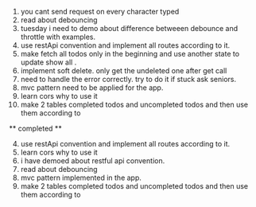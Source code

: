 1. you cant send request on every character typed
2. read about debouncing
3. tuesday i need to demo about difference betweeen debounce and throttle with examples.
4. use restApi convention and implement all routes according to it.
5. make fetch all todos only in the beginning and use another state to update show all .
6. implement soft delete. only get the undeleted one after get call
7. need to handle the error correctly. try to do it if stuck ask seniors.
8. mvc pattern need to be applied for the app.
9. learn cors why to use it
10. make 2 tables completed todos and uncompleted todos and then use them according to

** completed **

4. use restApi convention and implement all routes according to it.
5. learn cors why to use it
6. i have demoed about restful api convention.
7. read about debouncing
8. mvc pattern implemented in the app.
9. make 2 tables completed todos and uncompleted todos and then use them according to
